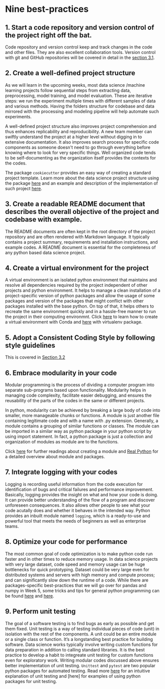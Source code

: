 # Nine best-practices

## 1. Start a code repository and version control of the project right off the bat.

 
Code repository and version control keep and track changes in the code and other files. They are also excellent collaboration tools. Version control with git and GitHub repositories will be covered in detail in the [section 3.1]().

## 2. Create a well-defined project structure


As we will learn in the upcoming weeks, most data science /machine learning projects follow sequential steps from extracting data, preprocessing, model training, and model evaluation. These are iterative steps: we run the experiment multiple times with different samples of data and various methods. Having the folders structure for codebase and data mirrored  with the processing and modeling pipeline will help automate such experiments.

A well-defined project structure also improves project comprehension and thus enhances replicability and reproducibility. A new team member can swiftly understand the project at a higher level without digging in to extensive documentation. It also improves search process for specific code components as someone doesn't need to go through everything before knowing where to look for very specific things. Well organized code tends to be self-documenting as the organization itself provides the contexts for the codes.

The package `cookiecutter` provides an easy way of creating a standard project template. Learn more about the data science project structure using the package [here](https://github.com/dssg/hitchhikers-guide/tree/master/sources/curriculum/0_before_you_start/pipelines-and-project-workflow) and an example and description of the implementation of such project [here](https://medium.com/swlh/how-to-structure-a-python-based-data-science-project-a-short-tutorial-for-beginners-7e00bff14f56).


## 3. Create a readable README document that describes the overall objective of the project and codebase with example. 

The README documents are often kept in the root directory of the project repository and are often rendered with Markdown language. It typically contains a project summary, requirements and installation instructions, and example codes. A README document is essential for the completeness of any python based data science project.


## 4. Create a virtual environment for the project

A virtual environment is an isolated python environment that maintains and resolve all dependencies required by the project independent of other projects and python environment. It helps to manage a clean installation of a project-specific version of python packages and allow the usage of some packages and version of the packages that might conflict with other packages installed with the base python. On top of that, it helps others to recreate the same environment quickly and in a hassle-free manner to run the project in their computing environmnt. Click [here](https://docs.conda.io/projects/conda/en/latest/user-guide/tasks/manage-environments.html) to learn how to create a virtual environment with Conda and [here](https://realpython.com/python-virtual-environments-a-primer/) with virtualenv package.


## 5. Adopt a Consistent Coding Style by following style guidelines

This is covered in [Section 3.2]()

## 6. Embrace modularity in your code

Modular programming is the process of dividing a computer program into separate sub-programs based upon functionality. Modularity helps in managing code complexity, facilitate easier debugging, and ensures the reusability of the parts of the codes in the same or different projects. 

In python, modularity can be achieved by breaking a large body of code into smaller, more manageable chunks or functions. A module is just another file containing legitimate code and with a name with .py extension. Generally, a module contains a grouping of similar functions or classes. The module can be imported in a similar way as python package in your python script by using import statement. In fact, a python package is just a collection and organization of modules as module are to the functions.

Click [here](https://www.python-course.eu/modules_and_modular_programming.php) for further readings about creating a module and [Real Python](https://realpython.com/python-modules-packages/#python-modules-overview) for a detailed overview about module and packages.



## 7. Integrate logging with your codes

Logging is recording useful information from the code execution for identification of bugs and critical failures and performance improvement. Basically, logging provides the insight on what and how your code is doing. It can provide better understanding of the flow of a program and discover unforeseen consequences. It also allows other people to see what your code acutally does and whether it behaves in the intended way. Python provides an inbuilt module named `logging`, which is a ready-to-use and powerful tool that meets the needs of beginners as well as enterprise teams.  



## 8.  Optimize your code for performance

The most common goal of code optimization is to make python code run faster and in other times to reduce memory usage. In data science projects with very large dataset, code speed and memory usage can be huge bottlenecks for quick prototyping. Dataset could be very large even for distributed systems and servers with high memory and compute process; and can significantly slow down the runtime of a code. While there are packages-specific best-practices that we will go over for pandas and numpy in Week 5, some tricks and tips for general python programming can be found [here](https://www.geeksforgeeks.org/optimization-tips-python-code/) and [here](https://www.techbeamers.com/essential-python-tips-tricks-programmers/).


## 9. Perform unit testing

The goal of a software testing is to find bugs as early as possible and get them fixed. Unit testing is a way of testing individual pieces of code (unit) in isolation with the rest of the components. A unit could be an entire module or a single class or function. It’s a longstanding best practice for building software. Data science works typically involve writing custom functions for data preparation in addition to calling standard libraries. It is the best practice to develop a habit to integreate unit testing for custom functions even for exploratory work. Writing modular codes discussed above ensures better implementation of unit testing. `Unittest` and `pytest` are two popular python packages for automated testing. Read more [here](https://jeffknupp.com/blog/2013/12/09/improve-your-python-understanding-unit-testing/) for an intuitive explanation of unit testing and [here] for examples of using python packages for unit testing.